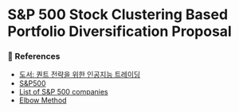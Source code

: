 # S&P 500 Stock Clustering Based Portfolio Diversification Proposal

### 📖 References

- [도서: 퀀트 전략을 위한 인공지능 트레이딩](https://github.com/quant4junior/algoTrade)
- [S&P500](https://ko.m.wikipedia.org/wiki/S%26P_500)
- [List of S&P 500 companies](https://en.wikipedia.org/wiki/List_of_S%26P_500_companies)
- [Elbow Method](<https://en.wikipedia.org/wiki/Elbow_method_(clustering)>)
